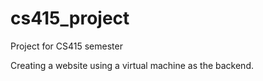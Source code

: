 # cs415_project
Project for CS415 semester

Creating a website using a virtual machine as the backend.